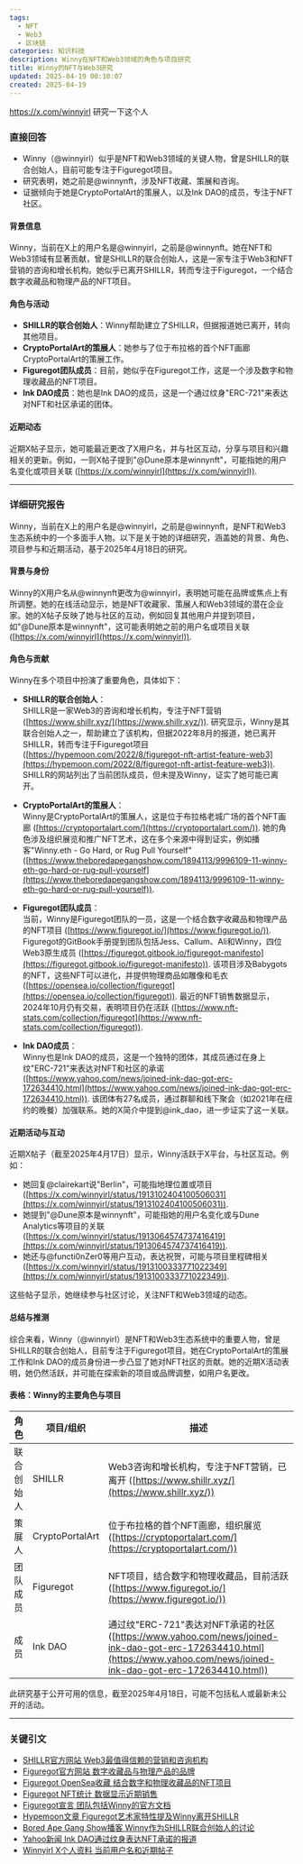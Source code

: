 ```yaml
---
tags:
  - NFT
  - Web3
  - 区块链
categories: 知识科技
description: Winny在NFT和Web3领域的角色与项目研究
title: Winny的NFT与Web3研究
updated: 2025-04-19 00:10:07
created: 2025-04-19
---
```

https://x.com/winnyirl 研究一下这个人
### 直接回答

- Winny（@winnyirl）似乎是NFT和Web3领域的关键人物，曾是SHILLR的联合创始人，目前可能专注于Figuregot项目。
- 研究表明，她之前是@winnynft，涉及NFT收藏、策展和咨询。
- 证据倾向于她是CryptoPortalArt的策展人，以及Ink DAO的成员，专注于NFT社区。

#### 背景信息
Winny，当前在X上的用户名是@winnyirl，之前是@winnynft。她在NFT和Web3领域有显著贡献，曾是SHILLR的联合创始人，这是一家专注于Web3和NFT营销的咨询和增长机构。她似乎已离开SHILLR，转而专注于Figuregot，一个结合数字收藏品和物理产品的NFT项目。

#### 角色与活动
- **SHILLR的联合创始人**：Winny帮助建立了SHILLR，但据报道她已离开，转向其他项目。
- **CryptoPortalArt的策展人**：她参与了位于布拉格的首个NFT画廊CryptoPortalArt的策展工作。
- **Figuregot团队成员**：目前，她似乎在Figuregot工作，这是一个涉及数字和物理收藏品的NFT项目。
- **Ink DAO成员**：她也是Ink DAO的成员，这是一个通过纹身"ERC-721"来表达对NFT和社区承诺的团体。

#### 近期动态
近期X帖子显示，她可能最近更改了X用户名，并与社区互动，分享与项目和兴趣相关的更新。例如，一则X帖子提到"@Dune原本是winnynft"，可能指她的用户名变化或项目关联 ([https://x.com/winnyirl](https://x.com/winnyirl)).

---

### 详细研究报告

Winny，当前在X上的用户名是@winnyirl，之前是@winnynft，是NFT和Web3生态系统中的一个多面手人物。以下是关于她的详细研究，涵盖她的背景、角色、项目参与和近期活动，基于2025年4月18日的研究。

#### 背景与身份
Winny的X用户名从@winnynft更改为@winnyirl，表明她可能在品牌或焦点上有所调整。她的在线活动显示，她是NFT收藏家、策展人和Web3领域的潜在企业家。她的X帖子反映了她与社区的互动，例如回复其他用户并提到项目，如"@Dune原本是winnynft"，这可能表明她之前的用户名或项目关联 ([https://x.com/winnyirl](https://x.com/winnyirl)).

#### 角色与贡献
Winny在多个项目中扮演了重要角色，具体如下：

- **SHILLR的联合创始人**：  
  SHILLR是一家Web3的咨询和增长机构，专注于NFT营销 ([https://www.shillr.xyz/](https://www.shillr.xyz/)). 研究显示，Winny是其联合创始人之一，帮助建立了该机构，但据2022年8月的报道，她已离开SHILLR，转而专注于Figuregot项目 ([https://hypemoon.com/2022/8/figuregot-nft-artist-feature-web3](https://hypemoon.com/2022/8/figuregot-nft-artist-feature-web3)). SHILLR的网站列出了当前团队成员，但未提及Winny，证实了她可能已离开。

- **CryptoPortalArt的策展人**：  
  Winny是CryptoPortalArt的策展人，这是位于布拉格老城广场的首个NFT画廊 ([https://cryptoportalart.com/](https://cryptoportalart.com/)). 她的角色涉及组织展览和推广NFT艺术，这在多个来源中得到证实，例如播客"Winny.eth - Go Hard, or Rug Pull Yourself" ([https://www.theboredapegangshow.com/1894113/9996109-11-winny-eth-go-hard-or-rug-pull-yourself](https://www.theboredapegangshow.com/1894113/9996109-11-winny-eth-go-hard-or-rug-pull-yourself)).

- **Figuregot团队成员**：  
  当前，Winny是Figuregot团队的一员，这是一个结合数字收藏品和物理产品的NFT项目 ([https://www.figuregot.io/](https://www.figuregot.io/)). Figuregot的GitBook手册提到团队包括Jess、Callum、Ali和Winny，四位Web3原生成员 ([https://figuregot.gitbook.io/figuregot-manifesto](https://figuregot.gitbook.io/figuregot-manifesto)). 该项目涉及Babygots的NFT，这些NFT可以进化，并提供物理商品如雕像和毛衣 ([https://opensea.io/collection/figuregot](https://opensea.io/collection/figuregot)). 最近的NFT销售数据显示，2024年10月仍有交易，表明项目仍在活跃 ([https://www.nft-stats.com/collection/figuregot](https://www.nft-stats.com/collection/figuregot)).

- **Ink DAO成员**：  
  Winny也是Ink DAO的成员，这是一个独特的团体，其成员通过在身上纹"ERC-721"来表达对NFT和社区的承诺 ([https://www.yahoo.com/news/joined-ink-dao-got-erc-172634410.html](https://www.yahoo.com/news/joined-ink-dao-got-erc-172634410.html)). 该团体有27名成员，通过群聊和线下聚会（如2021年在纽约的晚餐）加强联系。她的X简介中提到@ink_dao，进一步证实了这一关联。

#### 近期活动与互动
近期X帖子（截至2025年4月17日）显示，Winny活跃于X平台，与社区互动。例如：
- 她回复@clairekart说"Berlin"，可能指地理位置或项目 ([https://x.com/winnyirl/status/1913102404100506031](https://x.com/winnyirl/status/1913102404100506031)).
- 她提到"@Dune原本是winnynft"，可能指她的用户名变化或与Dune Analytics等项目的关联 ([https://x.com/winnyirl/status/1913064574737416419](https://x.com/winnyirl/status/1913064574737416419)).
- 她还与@functi0nZer0等用户互动，表达祝贺，可能与项目里程碑相关 ([https://x.com/winnyirl/status/1913100333771022349](https://x.com/winnyirl/status/1913100333771022349)).

这些帖子显示，她继续参与社区讨论，关注NFT和Web3领域的动态。

#### 总结与推测
综合来看，Winny（@winnyirl）是NFT和Web3生态系统中的重要人物，曾是SHILLR的联合创始人，目前专注于Figuregot项目。她在CryptoPortalArt的策展工作和Ink DAO的成员身份进一步凸显了她对NFT社区的贡献。她的近期X活动表明，她仍然活跃，并可能在探索新的项目或品牌调整，如用户名更改。

#### 表格：Winny的主要角色与项目

| **角色**               | **项目/组织**         | **描述**                                                                 |
|-----------------------|----------------------|--------------------------------------------------------------------------|
| 联合创始人            | SHILLR               | Web3咨询和增长机构，专注于NFT营销，已离开 ([https://www.shillr.xyz/](https://www.shillr.xyz/)) |
| 策展人                | CryptoPortalArt      | 位于布拉格的首个NFT画廊，组织展览 ([https://cryptoportalart.com/](https://cryptoportalart.com/)) |
| 团队成员              | Figuregot            | NFT项目，结合数字和物理收藏品，目前活跃 ([https://www.figuregot.io/](https://www.figuregot.io/)) |
| 成员                  | Ink DAO              | 通过纹"ERC-721"表达对NFT承诺的社区 ([https://www.yahoo.com/news/joined-ink-dao-got-erc-172634410.html](https://www.yahoo.com/news/joined-ink-dao-got-erc-172634410.html)) |

此研究基于公开可用的信息，截至2025年4月18日，可能不包括私人或最新未公开的活动。

---

### 关键引文
- [SHILLR官方网站 Web3最值得信赖的营销和咨询机构](https://www.shillr.xyz/)
- [Figuregot官方网站 数字收藏品与物理产品的品牌](https://www.figuregot.io/)
- [Figuregot OpenSea收藏 结合数字和物理收藏品的NFT项目](https://opensea.io/collection/figuregot)
- [Figuregot NFT统计 数据显示近期销售](https://www.nft-stats.com/collection/figuregot)
- [Figuregot宣言 团队包括Winny的官方文档](https://figuregot.gitbook.io/figuregot-manifesto)
- [Hypemoon文章 Figuregot艺术家特性提及Winny离开SHILLR](https://hypemoon.com/2022/8/figuregot-nft-artist-feature-web3)
- [Bored Ape Gang Show播客 Winny作为SHILLR联合创始人的讨论](https://www.theboredapegangshow.com/1894113/9996109-11-winny-eth-go-hard-or-rug-pull-yourself)
- [Yahoo新闻 Ink DAO通过纹身表达NFT承诺的报道](https://www.yahoo.com/news/joined-ink-dao-got-erc-172634410.html)
- [Winnyirl X个人资料 当前用户名和近期帖子](https://x.com/winnyirl)